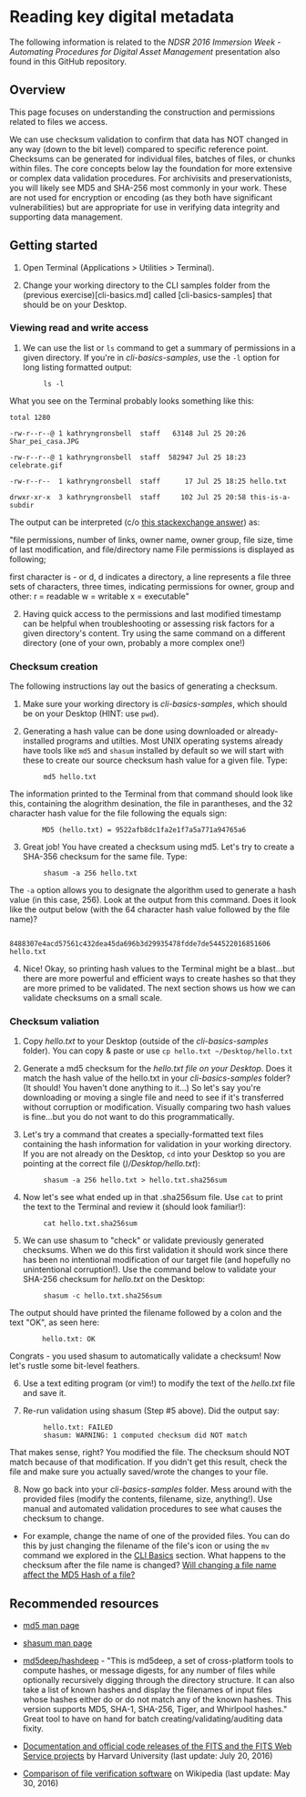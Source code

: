 
# Reading key digital metadata

The following information is related to the _NDSR 2016 Immersion Week - Automating Procedures for Digital Asset Management_ presentation also found in this GitHub repository. 

## Overview

This page focuses on understanding the construction and permissions related to files we access. 

We can use checksum validation to confirm that data has NOT changed in any way (down to the bit level) compared to specific reference point. Checksums can be generated for individual files, batches of files, or chunks within files. The core concepts below lay the foundation for more extensive or complex data validation procedures. For archivisits and preservationists, you will likely see MD5 and SHA-256 most commonly in your work. These are not used for encryption or encoding (as they both have significant vulnerabilities) but are appropriate for use in verifying data integrity and supporting data management. 


## Getting started

1. Open Terminal (Applications > Utilities > Terminal). 

2. Change your working directory to the CLI samples folder from the (previous exercise)[cli-basics.md] called [cli-basics-samples] that should be on your Desktop.

### Viewing read and write access

1. We can use the list or `ls` command to get a summary of permissions in a given directory. If you're in _cli-basics-samples_, use the `-l` option for long listing formatted output:

            ls -l

What you see on the Terminal probably looks something like this:

`total 1280`

`-rw-r--r--@ 1 kathryngronsbell  staff   63148 Jul 25 20:26 Shar_pei_casa.JPG`

`-rw-r--r--@ 1 kathryngronsbell  staff  582947 Jul 25 18:23 celebrate.gif`

`-rw-r--r--  1 kathryngronsbell  staff      17 Jul 25 18:25 hello.txt`

`drwxr-xr-x  3 kathryngronsbell  staff     102 Jul 25 20:58 this-is-a-subdir`

The output can be interpreted (c/o [this stackexchange answer](http://unix.stackexchange.com/a/103118)) as:

"file permissions,
number of links,
owner name,
owner group,
file size,
time of last modification, and
file/directory name
File permissions is displayed as following;

first character is - or d, d indicates a directory, a line represents a file
three sets of characters, three times, indicating permissions for owner, group and other:
r = readable
w = writable
x = executable"

2. Having quick access to the permissions and last modified timestamp can be helpful when troubleshooting or assessing risk factors for a given directory's content. Try using the same command on a different directory (one of your own, probably a more complex one!)


### Checksum creation

The following instructions lay out the basics of generating a checksum. 

1. Make sure your working directory is _cli-basics-samples_, which should be on your Desktop (HINT: use `pwd`).

2. Generating a hash value can be done using downloaded or already-installed programs and utilties. Most UNIX operating systems already have tools like `md5` and `shasum` installed by default so we will start with these to create our source checksum hash value for a given file. Type:

            md5 hello.txt

The information printed to the Terminal from that command should look like this, containing the alogrithm desination, the file in parantheses, and the 32 character hash value for the file following the equals sign:

            MD5 (hello.txt) = 9522afb8dc1fa2e1f7a5a771a94765a6

3. Great job! You have created a checksum using md5. Let's try to create a SHA-356 checksum for the same file. Type:

            shasum -a 256 hello.txt

The `-a` option allows you to designate the algorithm used to generate a hash value (in this case, 256). Look at the output from this command. Does it look like the output below (with the 64 character hash value followed by the file name)?

            8488307e4acd57561c432dea45da696b3d29935478fdde7de544522016851606  hello.txt


4. Nice! Okay, so printing hash values to the Terminal might be a blast...but there are more powerful and efficient ways to create hashes so that they are more primed to be validated. The next section shows us how we can validate checksums on a small scale. 



### Checksum valiation


1. Copy _hello.txt_ to your Desktop (outside of the _cli-basics-samples_ folder). You can copy & paste or use `cp hello.txt ~/Desktop/hello.txt`

2. Generate a md5 checksum for the *hello.txt file on your Desktop*. Does it match the hash value of the hello.txt in your _cli-basics-samples_ folder? (It should! You haven't done anything to it...) So let's say you're downloading or moving a single file and need to see if it's transferred without corruption or modification. Visually comparing two hash values is fine...but you do not want to do this programmatically. 


3. Let's try a command that creates a specially-formatted text files containing the hash information for validation in your working directory. If you are not already on the Desktop, `cd` into your Desktop so you are pointing at the correct file (_)/Desktop/hello.txt_):

            shasum -a 256 hello.txt > hello.txt.sha256sum

4. Now let's see what ended up in that .sha256sum file. Use `cat` to print the text to the Terminal and review it (should look familiar!):

            cat hello.txt.sha256sum

5. We can use shasum to "check" or validate previously generated checksums. When we do this first validation it should work since there has been no intentional modification of our target file (and hopefully no unintentional corruption!). Use the command below to validate your SHA-256 checksum for _hello.txt_ on the Desktop:

            shasum -c hello.txt.sha256sum

The output should have printed the filename followed by a colon and the text "OK", as seen here:

            hello.txt: OK

Congrats - you used shasum to automatically validate a checksum! Now let's rustle some bit-level feathers.

6. Use a text editing program (or vim!) to modify the text of the _hello.txt_ file and save it.

7. Re-run validation using shasum (Step #5 above). Did the output say:

            hello.txt: FAILED
            shasum: WARNING: 1 computed checksum did NOT match

That makes sense, right? You modified the file. The checksum should NOT match because of that modification. If you didn't get this result, check the file and make sure you actually saved/wrote the changes to your file.

8. Now go back into your _cli-basics-samples_ folder. Mess around with the provided files (modify the contents, filename, size, anything!). Use manual and automated validation procedures to see what causes the checksum to change.

- For example, change the name of one of the provided files. You can do this by just changing the filename of the file's icon or using the `mv` command we explored in the [CLI Basics](cli-basics.md) section. What happens to the checksum after the file name is changed? [Will changing a file name affect the MD5 Hash of a file?](http://stackoverflow.com/a/14360831)


## Recommended resources


- [md5 man page](https://www.freebsd.org/cgi/man.cgi?query=md5&sektion=1)

- [shasum man page](http://ss64.com/osx/shasum.html)

- [md5deep/hashdeep](https://github.com/jessek/hashdeep/) - "This is md5deep, a set of cross-platform tools to compute hashes, or message digests, for any number of files while optionally recursively digging through the directory structure. It can also take a list of known hashes and display the filenames of input files whose hashes either do or do not match any of the known hashes. This version supports MD5, SHA-1, SHA-256, Tiger, and Whirlpool hashes." Great tool to have on hand for batch creating/validating/auditing data fixity.

- [Documentation and official code releases of the FITS and the FITS Web Service projects](http://projects.iq.harvard.edu/fits/home) by Harvard University (last update: July 20, 2016)

- [Comparison of file verification software](https://en.wikipedia.org/wiki/Comparison_of_file_verification_software) on Wikipedia (last update: May 30, 2016)


